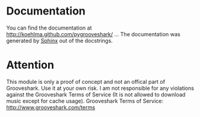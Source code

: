 Documentation
=============
You can find the documentation at http://koehlma.github.com/pygrooveshark/ ... The documentation was generated by [Sphinx](http://sphinx.pocoo.org/) out of the docstrings.

Attention
=========
This module is only a proof of concept and not an offical part of Grooveshark. Use it at your own risk. I am not responsible for any violations against the Grooveshark Terms of Service (It is not allowed to download music except for cache usage). Grooveshark Terms of Service: http://www.grooveshark.com/terms
